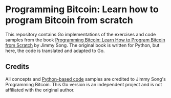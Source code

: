 # Programming Bitcoin: Learn how to program Bitcoin from scratch

This repository contains Go implementations of the exercises and code samples from the book [Programming Bitcoin: Learn How to Program Bitcoin from Scratch](https://www.amazon.com/Programming-Bitcoin-Learn-Program-Scratch/dp/1492031496) by Jimmy Song. The original book is written for Python, but here, the code is translated and adapted to Go.

## Credits

All concepts and [Python-based code](https://github.com/jimmysong/programmingbitcoin) samples are credited to Jimmy Song's Programming Bitcoin. This Go version is an independent project and is not affiliated with the original author.
